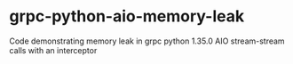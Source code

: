 # grpc-python-aio-memory-leak
Code demonstrating memory leak in grpc python 1.35.0 AIO stream-stream calls with an interceptor
